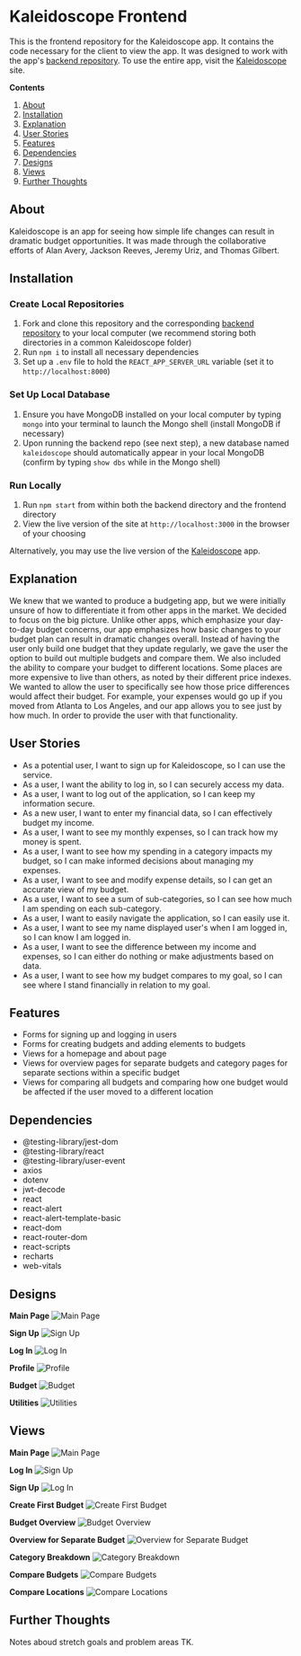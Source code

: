# Kaleidoscope Frontend

This is the frontend repository for the Kaleidoscope app. It contains the code necessary for the client to view the app. It was designed to work with the app's [backend repository](https://github.com/jtreeves/budget-backend). To use the entire app, visit the [Kaleidoscope](https://kaleidoscope-budget.herokuapp.com) site.

**Contents**

1. [About](https://github.com/jtreeves/budget-frontend#about)
2. [Installation](https://github.com/jtreeves/budget-frontend#installation)
3. [Explanation](https://github.com/jtreeves/budget-frontend#explanation)
4. [User Stories](https://github.com/jtreeves/budget-frontend#user-stories)
5. [Features](https://github.com/jtreeves/budget-frontend#features)
6. [Dependencies](https://github.com/jtreeves/budget-frontend#dependencies)
7. [Designs](https://github.com/jtreeves/budget-frontend#designs)
8. [Views](https://github.com/jtreeves/budget-frontend#views)
9. [Further Thoughts](https://github.com/jtreeves/budget-frontend#further-thoughts)

## About

Kaleidoscope is an app for seeing how simple life changes can result in dramatic budget opportunities. It was made through the collaborative efforts of Alan Avery, Jackson Reeves, Jeremy Uriz, and Thomas Gilbert.

## Installation

### Create Local Repositories

1. Fork and clone this repository and the corresponding [backend repository](https://github.com/jtreeves/budget-backend) to your local computer (we recommend storing both directories in a common Kaleidoscope folder)
2. Run `npm i` to install all necessary dependencies
3. Set up a `.env` file to hold the `REACT_APP_SERVER_URL` variable (set it to `http://localhost:8000`)

### Set Up Local Database

1. Ensure you have MongoDB installed on your local computer by typing `mongo` into your terminal to launch the Mongo shell (install MongoDB if necessary)
2. Upon running the backend repo (see next step), a new database named `kaleidoscope` should automatically appear in your local MongoDB (confirm by typing `show dbs` while in the Mongo shell)

### Run Locally

1. Run `npm start` from within both the backend directory and the frontend directory
2. View the live version of the site at `http://localhost:3000` in the browser of your choosing

Alternatively, you may use the live version of the [Kaleidoscope](https://kaleidoscope-budget.herokuapp.com) app.

## Explanation

We knew that we wanted to produce a budgeting app, but we were initially unsure of how to differentiate it from other apps in the market. We decided to focus on the big picture. Unlike other apps, which emphasize your day-to-day budget concerns, our app emphasizes how basic changes to your budget plan can result in dramatic changes overall. Instead of having the user only build one budget that they update regularly, we gave the user the option to build out multiple budgets and compare them. We also included the ability to compare your budget to different locations. Some places are more expensive to live than others, as noted by their different price indexes. We wanted to allow the user to specifically see how those price differences would affect their budget. For example, your expenses would go up if you moved from Atlanta to Los Angeles, and our app allows you to see just by how much. In order to provide the user with that functionality.

## User Stories

- As a potential user, I want to sign up for Kaleidoscope, so I can use the service.
- As a user, I want the ability to log in, so I can securely access my data.
- As a user, I want to log out of the application, so I can keep my information secure.
- As a new user, I want to enter my financial data, so I can effectively budget my income.
- As a user, I want to see my monthly expenses, so I can track how my money is spent.
- As a user, I want to see how my spending in a category impacts my budget, so I can make informed decisions about managing my expenses.
- As a user, I want to see and modify expense details, so I can get an accurate view of my budget.
- As a user, I want to see a sum of sub-categories, so I can see how much I am spending on each sub-category.
- As a user, I want to easily navigate the application, so I can easily use it.
- As a user, I want to see my name displayed user's when I am logged in, so I can know I am logged in.
- As a user, I want to see the difference between my income and expenses, so I can either do nothing or make adjustments based on data.
- As a user, I want to see how my budget compares to my goal, so I can see where I stand financially in relation to my goal.

## Features

- Forms for signing up and logging in users
- Forms for creating budgets and adding elements to budgets
- Views for a homepage and about page
- Views for overview pages for separate budgets and category pages for separate sections within a specific budget
- Views for comparing all budgets and comparing how one budget would be affected if the user moved to a different location

## Dependencies

- @testing-library/jest-dom
- @testing-library/react
- @testing-library/user-event
- axios
- dotenv
- jwt-decode
- react
- react-alert
- react-alert-template-basic
- react-dom
- react-router-dom
- react-scripts
- recharts
- web-vitals

## Designs

**Main Page**
![Main Page](/images/design1.jpg)

**Sign Up**
![Sign Up](/images/design2.jpg)

**Log In**
![Log In](/images/design3.jpg)

**Profile**
![Profile](/images/design4.jpg)

**Budget**
![Budget](/images/design5.jpg)

**Utilities**
![Utilities](/images/design6.jpg)

## Views

**Main Page**
![Main Page](/images/app1.png)

**Log In**
![Sign Up](/images/app2.png)

**Sign Up**
![Log In](/images/app3.png)

**Create First Budget**
![Create First Budget](/images/app4.png)

**Budget Overview**
![Budget Overview](/images/app5.png)

**Overview for Separate Budget**
![Overview for Separate Budget](/images/app6.png)

**Category Breakdown**
![Category Breakdown](/images/app7.png)

**Compare Budgets**
![Compare Budgets](/images/app8.png)

**Compare Locations**
![Compare Locations](/images/app9.png)

## Further Thoughts

Notes aboud stretch goals and problem areas TK.